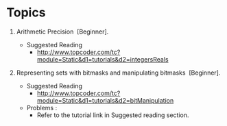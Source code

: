 Topics
==========

1. Arithmetic Precision ­ [Beginner]. 
	- Suggested Reading ­ 
		- http://www.topcoder.com/tc?module=Static&d1=tutorials&d2=integersReals 


2. Representing sets with bitmasks and manipulating bitmasks ­ [Beginner]. 
	- Suggested Reading ­ 
		- http://www.topcoder.com/tc?module=Static&d1=tutorials&d2=bitManipulation 
	- Problems : 
		- Refer to the tutorial link in Suggested reading section. 